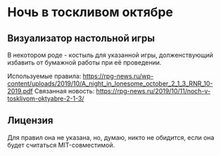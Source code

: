 # Ночь в тоскливом октябре
## Визуализатор настольной игры

В некотором роде - костыль для указанной игры, долженствующий избавить от бумажной работы при её проведении.

Используемые правила: https://rpg-news.ru/wp-content/uploads/2019/10/A_night_in_lonesome_october_2_1_3_RNR_10-2019.pdf
Связанная новость: https://rpg-news.ru/2019/10/11/noch-v-tosklivom-oktyabre-2-1-3/

## Лицензия
Для правил она не указана, но, думаю, никто не обидится, если она будет считаться MIT-совместимой.
